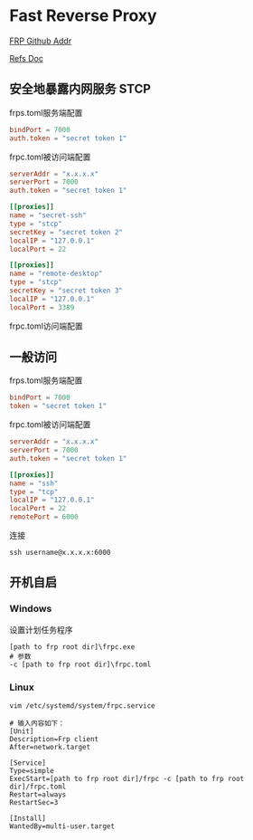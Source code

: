 # Fast Reverse Proxy

[FRP Github Addr](https://github.com/fatedier/frp)

[Refs Doc](https://gofrp.org/zh-cn/docs/overview/)

## 安全地暴露内网服务 STCP

frps.toml服务端配置

```toml
bindPort = 7000
auth.token = "secret token 1"
```

frpc.toml被访问端配置

```toml
serverAddr = "x.x.x.x"
serverPort = 7000
auth.token = "secret token 1"

[[proxies]]
name = "secret-ssh"
type = "stcp"
secretKey = "secret token 2"
localIP = "127.0.0.1"
localPort = 22

[[proxies]]
name = "remote-desktop"
type = "stcp"
secretKey = "secret token 3"
localIP = "127.0.0.1"
localPort = 3389

```

frpc.toml访问端配置

## 一般访问 

frps.toml服务端配置

```toml
bindPort = 7000
token = "secret token 1"
```

frpc.toml被访问端配置

```toml
serverAddr = "x.x.x.x"
serverPort = 7000
auth.token = "secret token 1"

[[proxies]]
name = "ssh"
type = "tcp"
localIP = "127.0.0.1"
localPort = 22
remotePort = 6000
```

连接

```shell
ssh username@x.x.x.x:6000
```



## 开机自启

### Windows

设置计划任务程序

```shell
[path to frp root dir]\frpc.exe
# 参数
-c [path to frp root dir]\frpc.toml
```

### Linux

```shell
vim /etc/systemd/system/frpc.service

# 输入内容如下：
[Unit]
Description=Frp client
After=network.target

[Service]
Type=simple
ExecStart=[path to frp root dir]/frpc -c [path to frp root dir]/frpc.toml
Restart=always
RestartSec=3

[Install]
WantedBy=multi-user.target
```



